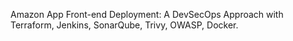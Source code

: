 Amazon App Front-end Deployment: A DevSecOps Approach with Terraform, Jenkins, SonarQube, Trivy, OWASP, Docker.
